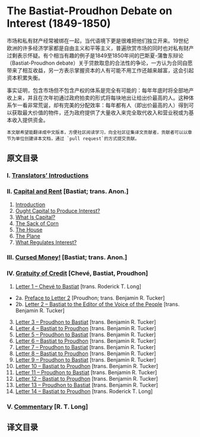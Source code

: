 # The Bastiat-Proudhon Debate on Interest (1849-1850)

市场和私有财产经常被绑在一起，当代语境下更是很难把他们独立开来。19世纪欧洲的许多经济学家都是自由主义和平等主义，普遍欣赏市场的同时也对私有财产过剩表示怀疑。有个相当有趣的例子是1849至1850年间的巴斯夏-蒲鲁东辩论（Bastiat-Proudhon debate）关于贷款取息的合法性的争论，一方认为合同自愿带来了相互收益，另一方表示掌握资本的人有可能不用工作还越来越富，这会引起资本积累失衡。

事实证明，包含市场但不包含产权的体系是完全有可能的：每年年底时将全部地产收上来，并且在次年初通过政府拍卖的形式将每块地出让给出价最高的人。这种体系乍一看非常荒诞，却有完美的分配效率：每年都有人（即出价最高的人）得到可以获取最大价值的物件，还为政府提供了大量收入来完全取代收入和营业税或为基本收入提供资金。

``本文献希望能翻译成中文版本，方便社区阅读学习，向全社区征集译文贡献者，贡献者可以以章节为单位创建译本文档，通过 `pull request`的方式提交贡献。 ``

## 原文目录

### I. [Translators’ Introductions](http://praxeology.net/FB-PJP-DOI-Intro.htm)

### II. [Capital and Rent](http://praxeology.net/FB-PJP-DOI-II-1.htm) [Bastiat; trans. Anon.]

1.  [Introduction](http://praxeology.net/FB-PJP-DOI-II-1.htm)
2.  [Ought Capital to Produce Interest?](http://praxeology.net/FB-PJP-DOI-II-2.htm)
3.  [What Is Capital?](http://praxeology.net/FB-PJP-DOI-II-3.htm)
4.  [The Sack of Corn](http://praxeology.net/FB-PJP-DOI-II-4.htm)
5.  [The House](http://praxeology.net/FB-PJP-DOI-II-5.htm)
6.  [The Plane](http://praxeology.net/FB-PJP-DOI-II-6.htm)
7.  [What Regulates Interest?](http://praxeology.net/FB-PJP-DOI-II-7.htm)

### III. [Cursed Money!](http://praxeology.net/FB-PJP-DOI-III.htm) [Bastiat; trans. Anon.]

### IV. [Gratuity of Credit](http://praxeology.net/FB-PJP-DOI-IV-1.htm) [Chevé, Bastiat, Proudhon]
1.  [Letter 1 – Chevé to Bastiat](http://praxeology.net/FB-PJP-DOI-IV-1.htm) [trans. Roderick T. Long]
  - 2a. [Preface to Letter 2](http://praxeology.net/FB-PJP-DOI-IV-2a.htm) [Proudhon; trans. Benjamin R. Tucker]
  - 2b. [Letter 2 – Bastiat to the Editor of the Voice of the People](http://praxeology.net/FB-PJP-DOI-IV-2b.htm) [trans. Benjamin R. Tucker]
3.  [Letter 3 – Proudhon to Bastiat](http://praxeology.net/FB-PJP-DOI-IV-3.htm) [trans. Benjamin R. Tucker]
4.  [Letter 4 – Bastiat to Proudhon](http://praxeology.net/FB-PJP-DOI-IV-4.htm) [trans. Benjamin R. Tucker]
5.  [Letter 5 – Proudhon to Bastiat](http://praxeology.net/FB-PJP-DOI-IV-5.htm) [trans. Benjamin R. Tucker]
6.  [Letter 6 – Bastiat to Proudhon](http://praxeology.net/FB-PJP-DOI-IV-6.htm) [trans. Benjamin R. Tucker]
7.  [Letter 7 – Proudhon to Bastiat](http://praxeology.net/FB-PJP-DOI-IV-7.htm) [trans. Benjamin R. Tucker]
8.  [Letter 8 – Bastiat to Proudhon](http://praxeology.net/FB-PJP-DOI-IV-8.htm) [trans. Benjamin R. Tucker]
9.  [Letter 9 – Proudhon to Bastiat](http://praxeology.net/FB-PJP-DOI-IV-9.htm) [trans. Benjamin R. Tucker]
10.  [Letter 10 – Bastiat to Proudhon](http://praxeology.net/FB-PJP-DOI-IV-10.htm) [trans. Benjamin R. Tucker]
11.  [Letter 11 – Proudhon to Bastiat](http://praxeology.net/FB-PJP-DOI-IV-11.htm) [trans. Benjamin R. Tucker]
12.  [Letter 12 – Bastiat to Proudhon](http://praxeology.net/FB-PJP-DOI-IV-12.htm) [trans. Benjamin R. Tucker]
13.  [Letter 13 – Proudhon to Bastiat](http://praxeology.net/FB-PJP-DOI-IV-13.htm) [trans. Benjamin R. Tucker]
14.  [Letter 14 – Bastiat to Proudhon](http://praxeology.net/FB-PJP-DOI-IV-14.htm) [trans. Roderick T. Long]

### V. [Commentary](http://praxeology.net/FB-PJP-DOI-Appx.htm) [R. T. Long] 

## 译文目录


